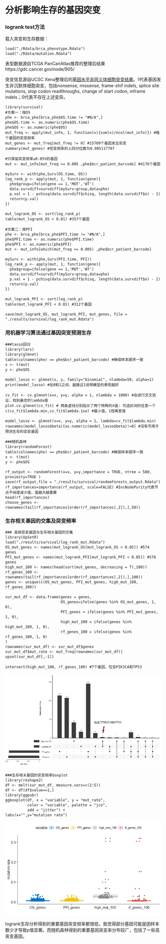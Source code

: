 # 分析影响生存的基因突变

### logrank test方法

载入突变和生存数据：


```{R}
load("./Rdata/brca_phenotype.Rdata")
load("./Rdata/mutation.Rdata")
```
表型数据源自TCGA PanCanAtlas推荐的整理后结果https://gdc.cancer.gov/node/905/  

突变信息源自UCSC Xena整理后的[基因水平非同义体细胞突变结果](https://xenabrowser.net/datapages/?dataset=TCGA.BRCA.sampleMap%2Fmutation_curated_wustl_gene&host=https%3A%2F%2Ftcga.xenahubs.net&removeHub=https%3A%2F%2Fxena.treehouse.gi.ucsc.edu%3A443)。1代表基因发生非沉默体细胞突变，包括nonsense, missense, frame-shif indels, splice site mutations, stop codon readthroughs, change of start codon, inframe indels；0代表不存在上述变异。

```{R}
library(survival)
#方案一：按OS
phe <- brca_phe[brca_phe$OS.time != "#N/A",]
phe$OS.time <- as.numeric(phe$OS.time)
phe$OS <- as.numeric(phe$OS)
mut_freq <- apply(mut_info, 1, function(x){sum(x)/ncol(mut_info)}) #每个基因的突变频率
mut_genes <- mut_freq[mut_freq != 0] #15709个基因发生突变
summary(mut_genes) #突变频率的上四分位数为0.005117707

#只保留突变频率≥0.05%的基因
mut <- mut_info[mut_freq >= 0.005 ,phe$bcr_patient_barcode] #4176个基因

mySurv <- with(phe,Surv(OS.time, OS))
log_rank_p <- apply(mut, 1, function(gene){
  phe$group=ifelse(gene == 1,'MUT','WT')
  data.survdiff=survdiff(mySurv~group,data=phe)
  p.val = 1 - pchisq(data.survdiff$chisq, length(data.survdiff$n) - 1)
  return(p.val)
})

mut_logrank_OS <- sort(log_rank_p)
table(mut_logrank_OS < 0.01) #357个基因

#方案二：按PFI
phe <- brca_phe[brca_phe$PFI.time != "#N/A",]
phe$PFI.time <- as.numeric(phe$PFI.time)
phe$PFI <- as.numeric(phe$PFI)
mut <- mut_info[which(mut_freq >= 0.005) ,phe$bcr_patient_barcode] 

mySurv <- with(phe,Surv(PFI.time, PFI))
log_rank_p <- apply(mut, 1, function(gene){
  phe$group=ifelse(gene == 1,'MUT','WT')
  data.survdiff=survdiff(mySurv~group,data=phe)
  p.val = 1 - pchisq(data.survdiff$chisq, length(data.survdiff$n) - 1)
  return(p.val)
})

mut_logrank_PFI <- sort(log_rank_p)
table(mut_logrank_PFI < 0.01) #312个基因

save(mut_logrank_OS, mut_logrank_PFI, mut_genes, file = "./results/survival/log_rank_mut.Rdata")
```

### 用机器学习算法通过基因突变预测生存

```{R}
###lasso回归
library(lars) 
library(glmnet) 
table(colnames(phe) == phe$bcr_patient_barcode) #确保样本顺序一致
x <- t(mut)
y <- phe$OS

model_lasso <- glmnet(x, y, family="binomial", nlambda=50, alpha=1)
print(model_lasso) #在0和1之间，越接近1说明模型的表现越好

cv_fit <- cv.glmnet(x=x, y=y, alpha = 1, nlambda = 1000) #会进行交叉验证，找到最优的lambda值
plot.cv.glmnet(cv_fit) # 两条虚线分别指示了两个特殊的λ值: 可选区间的任意一个
c(cv_fit$lambda.min,cv_fit$lambda.1se) #最小值，1倍离差值

model_lasso <- glmnet(x=x, y=y, alpha = 1, lambda=cv_fit$lambda.min)
rownames(model_lasso$beta)[as.numeric(model_lasso$beta)!=0] #没有可用于预测生存的突变基因

###随机森林
library(randomForest)
table(colnames(phe) == phe$bcr_patient_barcode) #确保样本顺序一致
x <- t(mut)
y <- phe$OS

rf_output <- randomForest(x=x, y=y,importance = TRUE, ntree = 500, proximity=TRUE )
save(rf_output,file = "./results/survival/randomforests_output.Rdata")
rf_importances=importance(rf_output, scale=FALSE) #IncNodePurity代表节点不纯度减少值，值越大越重要
head(rf_importances)
choose_genes <- rownames(tail(rf_importances[order(rf_importances[,2]),],50))
```

### 生存相关基因的交集及突变频率

```{R}
### 高频突变基因与生存相关基因的交集
library(UpSetR)
load("./results/survival/log_rank_mut.Rdata")
OS_mut_genes <- names(mut_logrank_OS[mut_logrank_OS < 0.05]) #574 genes
PFI_mut_genes <- names(mut_logrank_PFI[mut_logrank_PFI < 0.05]) #576 genes
high_mut_100 <- names(head(sort(mut_genes, decreasing = T),100))
rf_genes_100 <- rownames(tail(rf_importances[order(rf_importances[,2]),],100))
genes <- unique(c(OS_mut_genes, PFI_mut_genes, high_mut_100, rf_genes_100)) 

sur_mut_df <- data.frame(genes = genes,
                         OS_genes=ifelse(genes %in% OS_mut_genes, 1, 0),
                         PFI_genes = ifelse(genes %in% PFI_mut_genes, 1, 0),
                         high_mut_100 = ifelse(genes %in% high_mut_100, 1, 0),
                         rf_genes_100 = ifelse(genes %in% rf_genes_100, 1, 0)
)
rownames(sur_mut_df) <- sur_mut_df$genes
sur_mut_df$mut_rate <- mut_freq[rownames(sur_mut_df)]
upset(sur_mut_df[,-1])

intersect(high_mut_100, rf_genes_100) #7个基因，包含PIK3CA和TP53
```



![](.\results\survival\sur_genes_upset.png)

```{R}
###生存相关基因的突变频率boxplot
library(reshape2)
df <- melt(sur_mut_df, measure.vars=c(2:5))
df <- df[df$value==1,]
library(ggpubr)
ggboxplot(df, x = "variable", y = "mut_rate",
          color = "variable", palette = "jco",
          add = "jitter") +
labs(x="",y="mutation rate")  
```

![](.\results\survival\sur_genes_mut_rate_boxplot.png)

logrank生存分析得到的重要基因突变频率都很低，我觉得部分基因可能是因样本数少才导致p值显著。而随机森林得到的重要基因突变率分布较广，包括了一些高突变基因。



